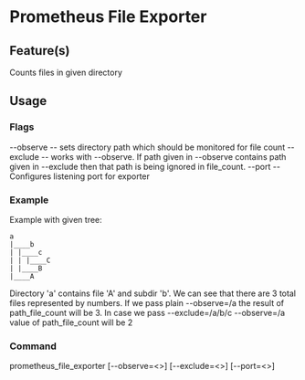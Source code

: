 # Prometheus File Exporter

## Feature(s)
Counts files in given directory

## Usage

### Flags

--observe <path to observed dir> -- sets directory path which should be monitored for file count
--exclude <path to excluded dir> -- works with --observe. If path given in --observe contains path given in --exclude then that path is being ignored in file_count.
--port -- Configures listening port for exporter

### Example
Example with given tree:
```
a
|____b
| |____c
| | |____C
| |____B
|____A
```
Directory 'a' contains file 'A' and subdir 'b'. We can see that there are 3 total files represented by numbers. If we pass plain --observe=/a the result of path_file_count will be 3. In case we pass --exclude=/a/b/c --observe=/a value of path_file_count will be 2  

### Command
prometheus_file_exporter [--observe=<>] [--exclude=<>] [--port=<>]